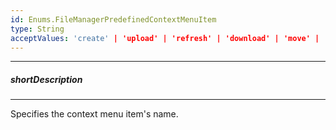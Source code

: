 ```yaml
---
id: Enums.FileManagerPredefinedContextMenuItem
type: String
acceptValues: 'create' | 'upload' | 'refresh' | 'download' | 'move' | 'copy' | 'rename' | 'delete'
---
```

---
##### shortDescription
<!-- Description goes here -->

---
<!-- Description goes here -->
Specifies the context menu item's name.